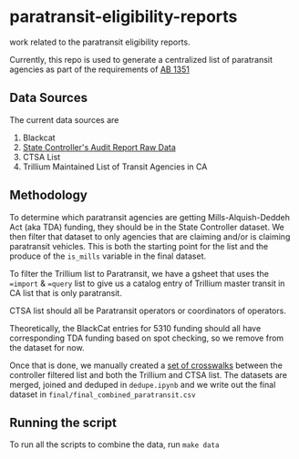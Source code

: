 # paratransit-eligibility-reports
work related to the paratransit eligibility reports. 

Currently, this repo is used to generate a centralized list of paratransit agencies as part of the requirements of [AB 1351](https://leginfo.legislature.ca.gov/faces/billTextClient.xhtml?bill_id=201920200AB1351)

## Data Sources 
The current data sources are 

1) Blackcat 
1) [State Controller's Audit Report Raw Data](https://bythenumbers.sco.ca.gov/Raw-Data/Transit-Operators-Raw-Data-for-Fiscal-Years-2017-2/6dj3-r4jw)
1) CTSA List
1) Trillium Maintained List of Transit Agencies in CA


## Methodology 
To determine which paratransit agencies are getting Mills-Alquish-Deddeh Act (aka TDA) funding, they should be in the State Controller dataset. We then filter that dataset to only agencies that are claiming  and/or is claiming paratransit vehicles. This is both the starting point for the list and the produce of the `is_mills` variable in the final dataset. 

To filter the Trillium list to Paratransit, we have a gsheet that uses the `=import` & `=query` list to give us a catalog entry of Trillium master transit in CA list that is only paratransit. 

CTSA list should all be Paratransit operators or coordinators of operators. 

Theoretically, the BlackCat entries for 5310 funding should all have corresponding TDA funding based on spot checking, so we remove from the dataset for now. 

Once that is done, we manually created a [set of crosswalks](https://docs.google.com/spreadsheets/d/1inAKMhCkd4mtRcY1urM36IfLDzkyPRM1D3OJ_ftSXaw/edit#gid=0) between the  controller filtered list and both the Trillium and CTSA list. The datasets are merged, joined and deduped in `dedupe.ipynb` and we write out the final dataset in `final/final_combined_paratransit.csv`

## Running the script 
To run all the scripts to combine the data, run `make data`
